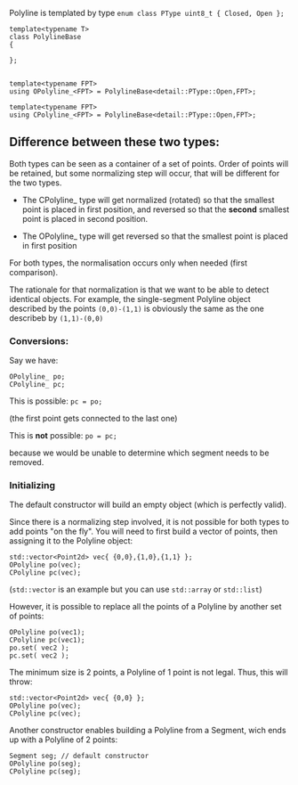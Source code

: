 Polyline is templated by type
`enum class PType uint8_t { Closed, Open };`
```
template<typename T>
class PolylineBase
{

};


template<typename FPT>
using OPolyline_<FPT> = PolylineBase<detail::PType::Open,FPT>;

template<typename FPT>
using CPolyline_<FPT> = PolylineBase<detail::PType::Open,FPT>;
```

## Difference between these two types:

Both types can be seen as a container of a set of points.
Order of points will be retained, but some normalizing step will occur, that will be different for the two types.

- The CPolyline_ type will get normalized (rotated) so that the smallest point is placed in first position,
and reversed so that the **second** smallest point is placed in second position.

- The OPolyline_ type will get reversed so that the smallest point is placed in first position

For both types, the normalisation occurs only when needed (first comparison).

The rationale for that normalization is that we want to be able to detect identical objects.
For example, the single-segment Polyline object described by the points `(0,0)-(1,1)`
is obviously the same as the one describeb by `(1,1)-(0,0)`

### Conversions:

Say we have:
```
OPolyline_ po;
CPolyline_ pc;
```

This is possible: `pc = po;`

(the first point gets connected to the last one)

This is **not** possible: `po = pc;`

because we would be unable to determine which segment needs to be removed.

### Initializing

The default constructor will build an empty object (which is perfectly valid).

Since there is a normalizing step involved, it is not possible for both types to add points "on the fly".
You will need to first build a vector of points, then assigning it to the Polyline object:
```
std::vector<Point2d> vec{ {0,0},{1,0},{1,1} };
OPolyline po(vec);
CPolyline pc(vec);
```
(`std::vector` is an example but you can use `std::array` or `std::list`)

However, it is possible to replace all the points of a Polyline by another set of points:
```
OPolyline po(vec1);
CPolyline pc(vec1);
po.set( vec2 );
pc.set( vec2 );
```

The minimum size is 2 points, a Polyline of 1 point is not legal.
Thus, this will throw:
```
std::vector<Point2d> vec{ {0,0} };
OPolyline po(vec);
CPolyline pc(vec);
```

Another constructor enables building a Polyline from a Segment, wich ends up with a Polyline of 2 points:
```
Segment seg; // default constructor
OPolyline po(seg);
CPolyline pc(seg);

```













